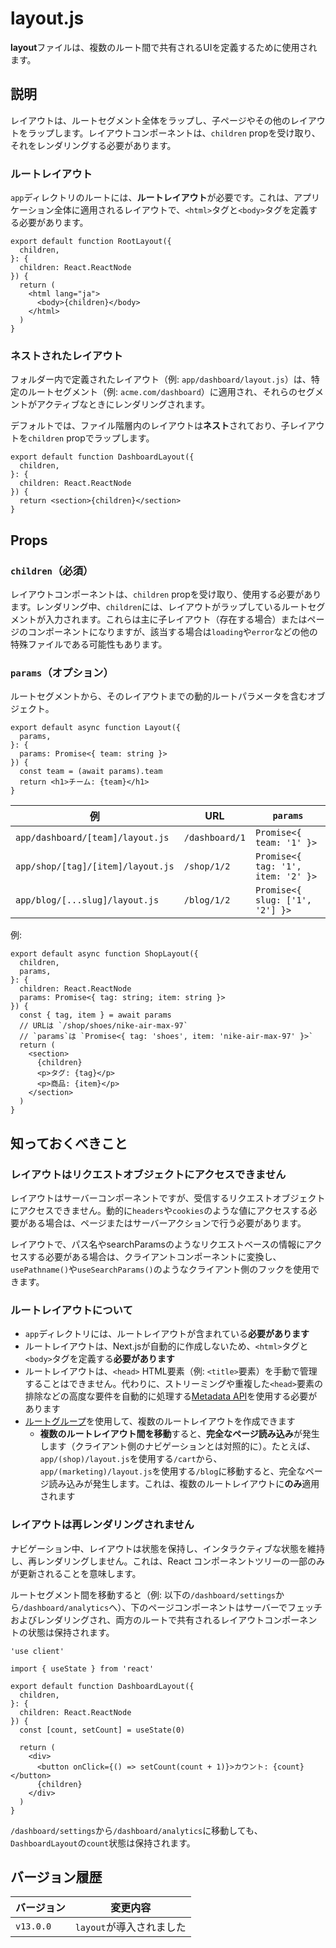 # layout.js

**layout**ファイルは、複数のルート間で共有されるUIを定義するために使用されます。

## 説明

レイアウトは、ルートセグメント全体をラップし、子ページやその他のレイアウトをラップします。レイアウトコンポーネントは、`children` propを受け取り、それをレンダリングする必要があります。

### ルートレイアウト

`app`ディレクトリのルートには、**ルートレイアウト**が必要です。これは、アプリケーション全体に適用されるレイアウトで、`<html>`タグと`<body>`タグを定義する必要があります。

```tsx title="app/layout.tsx"
export default function RootLayout({
  children,
}: {
  children: React.ReactNode
}) {
  return (
    <html lang="ja">
      <body>{children}</body>
    </html>
  )
}
```

### ネストされたレイアウト

フォルダー内で定義されたレイアウト（例: `app/dashboard/layout.js`）は、特定のルートセグメント（例: `acme.com/dashboard`）に適用され、それらのセグメントがアクティブなときにレンダリングされます。

デフォルトでは、ファイル階層内のレイアウトは**ネスト**されており、子レイアウトを`children` propでラップします。

```tsx title="app/dashboard/layout.tsx"
export default function DashboardLayout({
  children,
}: {
  children: React.ReactNode
}) {
  return <section>{children}</section>
}
```

## Props

### `children`（必須）

レイアウトコンポーネントは、`children` propを受け取り、使用する必要があります。レンダリング中、`children`には、レイアウトがラップしているルートセグメントが入力されます。これらは主に子レイアウト（存在する場合）またはページのコンポーネントになりますが、該当する場合は`loading`や`error`などの他の特殊ファイルである可能性もあります。

### `params`（オプション）

ルートセグメントから、そのレイアウトまでの動的ルートパラメータを含むオブジェクト。

```tsx title="app/dashboard/[team]/layout.tsx"
export default async function Layout({
  params,
}: {
  params: Promise<{ team: string }>
}) {
  const team = (await params).team
  return <h1>チーム: {team}</h1>
}
```

| 例                                   | URL                | `params`                        |
| ------------------------------------ | ------------------ | ------------------------------- |
| `app/dashboard/[team]/layout.js`     | `/dashboard/1`     | `Promise<{ team: '1' }>`        |
| `app/shop/[tag]/[item]/layout.js`    | `/shop/1/2`        | `Promise<{ tag: '1', item: '2' }>` |
| `app/blog/[...slug]/layout.js`       | `/blog/1/2`        | `Promise<{ slug: ['1', '2'] }>` |

例:

```tsx title="app/shop/[tag]/[item]/layout.tsx"
export default async function ShopLayout({
  children,
  params,
}: {
  children: React.ReactNode
  params: Promise<{ tag: string; item: string }>
}) {
  const { tag, item } = await params
  // URLは `/shop/shoes/nike-air-max-97`
  // `params`は `Promise<{ tag: 'shoes', item: 'nike-air-max-97' }>`
  return (
    <section>
      {children}
      <p>タグ: {tag}</p>
      <p>商品: {item}</p>
    </section>
  )
}
```

## 知っておくべきこと

### レイアウトはリクエストオブジェクトにアクセスできません

レイアウトはサーバーコンポーネントですが、受信するリクエストオブジェクトにアクセスできません。動的に`headers`や`cookies`のような値にアクセスする必要がある場合は、ページまたはサーバーアクションで行う必要があります。

レイアウトで、パス名やsearchParamsのようなリクエストベースの情報にアクセスする必要がある場合は、クライアントコンポーネントに変換し、`usePathname()`や`useSearchParams()`のようなクライアント側のフックを使用できます。

### ルートレイアウトについて

- `app`ディレクトリには、ルートレイアウトが含まれている**必要があります**
- ルートレイアウトは、Next.jsが自動的に作成しないため、`<html>`タグと`<body>`タグを定義する**必要があります**
- ルートレイアウトは、`<head>` HTML要素（例: `<title>`要素）を手動で管理することはできません。代わりに、ストリーミングや重複した`<head>`要素の排除などの高度な要件を自動的に処理する[Metadata API](/docs/app/api-reference/functions/generate-metadata)を使用する必要があります
- [ルートグループ](/docs/app/building-your-application/routing/route-groups)を使用して、複数のルートレイアウトを作成できます
  - **複数のルートレイアウト間を移動**すると、**完全なページ読み込み**が発生します（クライアント側のナビゲーションとは対照的に）。たとえば、`app/(shop)/layout.js`を使用する`/cart`から、`app/(marketing)/layout.js`を使用する`/blog`に移動すると、完全なページ読み込みが発生します。これは、複数のルートレイアウトに**のみ**適用されます

### レイアウトは再レンダリングされません

ナビゲーション中、レイアウトは状態を保持し、インタラクティブな状態を維持し、再レンダリングしません。これは、React コンポーネントツリーの一部のみが更新されることを意味します。

ルートセグメント間を移動すると（例: 以下の`/dashboard/settings`から`/dashboard/analytics`へ）、下のページコンポーネントはサーバーでフェッチおよびレンダリングされ、両方のルートで共有されるレイアウトコンポーネントの状態は保持されます。

```tsx title="app/dashboard/layout.tsx"
'use client'

import { useState } from 'react'

export default function DashboardLayout({
  children,
}: {
  children: React.ReactNode
}) {
  const [count, setCount] = useState(0)

  return (
    <div>
      <button onClick={() => setCount(count + 1)}>カウント: {count}</button>
      {children}
    </div>
  )
}
```

`/dashboard/settings`から`/dashboard/analytics`に移動しても、`DashboardLayout`の`count`状態は保持されます。

## バージョン履歴

| バージョン | 変更内容           |
| ---------- | ------------------ |
| `v13.0.0`  | `layout`が導入されました |
